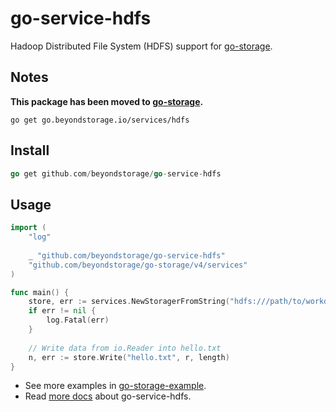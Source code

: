 # go-service-hdfs 

Hadoop Distributed File System (HDFS) support for [go-storage](https://github.com/beyondstorage/go-storage).

## Notes

**This package has been moved to [go-storage](https://github.com/beyondstorage/go-storage/tree/master/services/hdfs).**

```shell
go get go.beyondstorage.io/services/hdfs
```

## Install

```go
go get github.com/beyondstorage/go-service-hdfs
```

## Usage

```go
import (
	"log"
	
	_ "github.com/beyondstorage/go-service-hdfs"
	"github.com/beyondstorage/go-storage/v4/services"
)

func main() {
	store, err := services.NewStoragerFromString("hdfs:///path/to/workdir?endpoint=tcp:<host>:<port>")
	if err != nil {
		log.Fatal(err)
	}
	
	// Write data from io.Reader into hello.txt
	n, err := store.Write("hello.txt", r, length)
}
```

- See more examples in [go-storage-example](https://github.com/beyondstorage/go-storage-example).
- Read [more docs](https://beyondstorage.io/docs/go-storage/services/hdfs) about go-service-hdfs.
